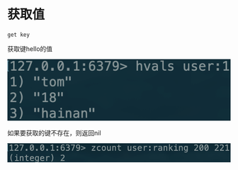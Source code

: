 # 获取值

```text
get key
```

获取键hello的值

![](../../.gitbook/assets/image%20%2845%29.png)

如果要获取的键不存在，则返回nil

![](../../.gitbook/assets/image%20%2847%29.png)

